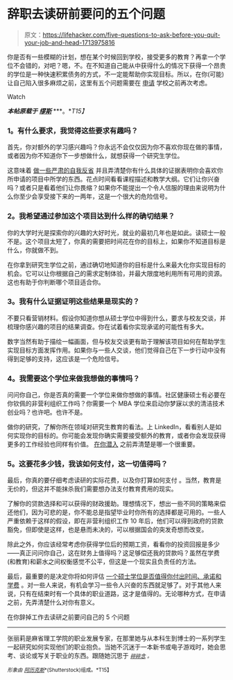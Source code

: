 # 辞职去读研前要问的五个问题

> 原文：<https://lifehacker.com/five-questions-to-ask-before-you-quit-your-job-and-head-1713975816>

你是否有一些模糊的计划，想在某个时候回到学校，接受更多的教育？再拿一个学位不会错的，对吧？嗯，不。在不知道自己能从中获得什么的情况下获得一个昂贵的学位是一种快速积累债务的方式，不一定能帮助你实现目标。所以，在你(可能)让自己陷入很多麻烦之前，这里有五个问题需要在 [申请](https://www.themuse.com/advice/applying-to-grad-school-your-monthbymonth-guide) 学校之前再次考虑。

Watch

***本帖原载于*** [***缪斯***](https://www.themuse.com/advice/5-questions-to-ask-yourself-before-you-just-quit-your-job-and-head-to-graduate-school) ***。**T15】*

### **1。有什么要求，我觉得这些要求有趣吗？**

首先，你对额外的学习感兴趣吗？你永远不会仅仅因为你不喜欢你现在做的事情，或者因为你不知道你下一步想做什么，就想获得一个研究生学位。

这意味着 [做一些严肃的自我反省](https://lifehacker.com/should-i-go-to-grad-school-509484999) 并且弄清楚你有什么具体的证据表明你会喜欢你所申请的项目中所学的东西。花点时间看看课程描述和教学大纲。它们让你兴奋吗？或者只是看着他们让你畏缩？如果你不能提出一个令人信服的理由来说明为什么你至少会享受接下来的一两年，这是一个很大的危险信号。

### **2。我希望通过参加这个项目达到什么样的确切结果？**

你的大学时光是探索你的兴趣的大好时光，就业的最初几年也是如此。读硕士一般不是。这个项目太短了，你真的需要把时间花在你的目标上，如果你不知道目标是什么，你就做不到。

在你拿到研究生学位之前，通过确切地知道你的目标是什么来最大化你实现目标的机会。它可以让你根据自己的需求定制体验，并最大限度地利用所有可用的资源。这也有助于你判断哪个项目适合你。

### **3。我有什么证据证明这些结果是现实的？**

不要只看营销材料。假设你知道你想从硕士学位中得到什么，要求与校友交谈，并梳理你感兴趣的项目的结果调查。你在试着看你实现承诺的可能性有多大。

数字当然有助于描绘一幅画面，但与校友交谈更有助于理解该项目如何在帮助学生实现目标方面发挥作用。如果你与一些人交谈，他们觉得自己在下一步行动中没有得到足够的支持，这应该是一个危险信号。

### **4。我需要这个学位来做我想做的事情吗？**

问问你自己，你是否真的需要一个学位来做你想做的事情。社区健康硕士有必要在你钦佩的非营利组织工作吗？你需要一个 MBA 学位来启动你梦寐以求的清洁技术创业吗？也许吧。也许不是。

做你的研究，了解你所在领域对研究生教育的看法。上 LinkedIn，看看别人是如何实现你的目标的。你可能会发现你确实需要接受额外的教育，或者你会发现获得更多的工作经验也同样有价值。 [在你潜入](https://lifehacker.com/seven-things-i-wish-i-knew-before-going-to-graduate-sch-1609488711) 之前弄清楚是哪一个很重要。

### **5。这要花多少钱，我该如何支付，这一切值得吗？**

最后，你真的要仔细考虑读研的实际花费，以及你打算如何支付 。当然，教育是无价的，但这并不能抹杀我们需要想办法支付教育费用的现实。

了解你的贷款选择和可以获得的财政援助。理想情况下，想出一些不同的策略来偿还他们，因为可悲的是，你不能总是指望毕业时你所有的选择都是可用的。一些人严重依赖于这样的假设，即在非营利组织工作 10 年后，他们可以得到政府的贷款豁免，但即使是这样，也是悬而未决的，可以根据国会的突发奇想而改变。

除此之外，你应该经常考虑你获得学位后的预期工资，看看你的投资回报是多少——真正问问你自己，这在财务上值得吗？这足够偿还我的贷款吗？虽然在学费(和教育)和薪水之间权衡感觉不公平，但这是一个现实且负责任的方法。

最后，最重要的是决定你将如何评估 [一个硕士学位是否值得你付出时间、承诺和学费](https://www.themuse.com/advice/is-grad-school-worth-the-cost) 。对一些人来说，有机会学习一些令人兴奋的东西就足够了。对于其他人来说，只有在结束时有一个具体的职业道路，这才是值得的。无论哪种方式，在申请之前，先弄清楚什么对你有意义。

在你辞掉工作去读研之前要问自己的 5 个问题

* * *

张丽莉是麻省理工学院的职业发展专家，在那里她与从本科生到博士的一系列学生一起研究如何实现他们的职业抱负。当她不沉迷于一本新书或电子游戏时，她会思考、谈论或写关于职业的东西。跟随她沉思于 [<small>*碎碎念*</small>](https://twitter.com/lzhng) <small>*。*</small>

<small>*形象由*</small> [<small>*阿历克斯*</small>](http://www.shutterstock.com/pic-246196531/stock-photo-bitmap-concept-of-investment-in-education-with-coins-books-and-scales.html)<small>*(Shutterstock)组成。*T15】</small>